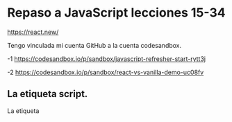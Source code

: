 # Repaso a JavaScript lecciones 15-34

https://react.new/

Tengo vinculada mi cuenta GitHub a la cuenta codesandbox.

-1 https://codesandbox.io/p/sandbox/javascript-refresher-start-rytt3j

-2 https://codesandbox.io/p/sandbox/react-vs-vanilla-demo-uc08fv

## La etiqueta script.

La etiqueta <script> en HTML se utiliza para incrustar o enlazar scripts de cliente, como JavaScript, dentro de una página web. Nosotros la usaremos para los segundo.
```
<script src="/assets/scripts/app.js"></script>
```
![image](https://github.com/user-attachments/assets/560aa670-e0f5-4eae-91e4-7c8c46434dd4)

![image](https://github.com/user-attachments/assets/de360015-55c1-4480-8518-913c9b9ea24e)

## Sobre la Sintaxis de las Funciones Flecha

Al trabajar con funciones flecha, tienes un par de “atajos de sintaxis” disponibles.

Lo más importante es que debes conocer las siguientes alternativas:

Omitir los paréntesis de la lista de parámetros

Si tu función flecha toma exactamente un parámetro, puedes omitir los paréntesis envolventes.

En lugar de

```JavaScript
(userName) => { ... }
```

puedes escribir

```JavaScript
userName => { ... }
```

Ten en cuenta:

Si tu función no toma parámetros, no debes omitir los paréntesis - () => { ... } es la única forma correcta en ese caso.

Si tu función toma más de un parámetro, tampoco debes omitir los paréntesis - userName, userAge => { ... } sería inválido, 

```JavaScript
((userName, userAge) => { ... }) es correcto.
```

Omitir las llaves del cuerpo de la función

Si tu función flecha no contiene otra lógica más que una declaración de retorno, puedes omitir las llaves y la palabra clave return.

En lugar de

```JavaScript
number => { 
  return number * 3;
}
```

puedes escribir

```JavaScript
number => number * 3;
```

El siguiente código sería inválido:

```JavaScript
number => return number * 3; // inválido porque también se debe omitir la palabra clave return
number => if (number === 2) { return 5 }; // inválido porque las declaraciones if no pueden ser retornadas
```

Caso especial: Solo devolver un objeto

Si optas por la alternativa más corta explicada en el punto 2 y estás tratando de devolver un objeto de JavaScript, podrías terminar con el siguiente código inválido:

```JavaScript
number => { age: number }; // tratando de devolver un objeto
```

Este código sería inválido porque JavaScript trata las llaves como envolventes del cuerpo de la función (no como código que crea un objeto JS).

Para “decirle” a JavaScript que se debe crear (y devolver) un objeto en su lugar, el código debe ajustarse así:

```JavaScript
number => ({ age: number }); // envolviendo el objeto en paréntesis adicionales
```

Al envolver el objeto y sus llaves con un par adicional de paréntesis, JavaScript entiende que las llaves no están allí para definir el cuerpo de la función, sino para crear un objeto. Por lo tanto, ese objeto se devuelve.


## findIndex

La función **findIndex** busca el índice del elemento 'ajedrez' en el array. En este caso, 'ajedrez' está en el índice 1, por lo que index será 1 y se imprimirá 1.

```
const hobbies = ['futbol','ajedrez','bici'];
console.log(hobbies[2]);

hobbies.push('reading');
console.log(hobbies);

const index = hobbies.findIndex((item) => {
    return item === 'ajedrez';
});
console.log(index);
```

```
const index = hobbies.findIndex((item) => item === 'ajedrez');
```

## map

Aquí, la función map se utiliza para crear un nuevo array llamado editedHobbies. La función map aplica la función proporcionada a cada elemento del array hobbies. En este caso, la función toma cada item del array hobbies y le añade un signo de exclamación ('!'). Así, cada elemento del nuevo array editedHobbies será el correspondiente elemento de hobbies con un '!' añadido al final.

```
const editedHobbies = hobbies.map((item) => item + '!');
console.log(editedHobbies)
```

Aquí, la función map se utiliza para crear un nuevo array llamado editedHobbies2. La función map aplica la función proporcionada a cada elemento del array hobbies. En este caso, la función toma cada item del array hobbies y lo transforma en un objeto con una propiedad text cuyo valor es el item. Así, cada elemento del nuevo array editedHobbies2 será un objeto con una propiedad text.
```
const editedHobbies2 = hobbies.map((item) => ({text: item}));
console.log(editedHobbies)
```

## Desestructuración

Es una técnica llamada destructuring assignment (asignación por desestructuración) en JavaScript. Esta técnica permite extraer valores de arrays u objetos y asignarlos a variables de una manera más concisa y legible.
```JavaScript
const userNameData = ['Max', 'Carl'];

const firstName = userNameData[0];
const lastName = userNameData[1];

const [firstName, lastName] = ['Max', 'Carl'];

console.log(firstName);
console.log(lastName);
```

El siguiente código utiliza la asignación por desestructuración para extraer propiedades de un objeto y asignarlas a variables:
```JavaScript
const user = {
  name: 'Max',
  age: 34
};

const name = user.name;
const age = user.age;

const {name: userName, age} = {
  name: 'Max',
  age: 34
};

console.log(userName);
console.log(age);
```

### Desestructuración en listas de parámetros de funciones

La sintaxis de desestructuración explicada en la lección anterior también se puede usar en listas de parámetros de funciones.

Por ejemplo, si una función acepta un parámetro que contendrá un objeto, se puede desestructurar para “extraer” las propiedades del objeto y hacerlas disponibles como variables de ámbito local (es decir, variables disponibles solo dentro del cuerpo de la función).

Aquí tienes un ejemplo:

```JavaScript
function storeOrder(order) {
  localStorage.setItem('id', order.id);
  localStorage.setItem('currency', order.currency);
}
```

En lugar de acceder a las propiedades del pedido mediante la “notación de punto” dentro del cuerpo de la función storeOrder, podrías usar la desestructuración así:

```JavaScript
function storeOrder({id, currency}) { // desestructuración
  localStorage.setItem('id', id);
  localStorage.setItem('currency', currency);
}
```

La sintaxis de desestructuración es la misma que se enseñó en la lección anterior, solo que sin crear una constante o variable manualmente.

En su lugar, id y currency se “extraen” del objeto entrante (es decir, el objeto pasado como argumento a storeOrder).

Es muy importante entender que storeOrder sigue aceptando solo un parámetro en este ejemplo. No acepta dos parámetros. En su lugar, es un solo parámetro: un objeto que luego se desestructura internamente.

La función aún se llamaría así:

```JavaScript
storeOrder({id: 5, currency: 'USD', amount: 15.99}); // ¡un argumento/valor!
```

## El operador de propagación (...)

Supongamos que queremos fusionar los arrays cursos y alumno en una nueva llamada mergedCursos:

```JavaScript
const cursos = ['Anatomia','Biologia'];
const newCursos = ['Matematicas'];

// Nos vemos tentados a hacer esto:

const mergedCursos = [cursos, newCursos];
console.log(mergedCursos);

// Pero al hacer ello nos creara un array anidado. Para evitarlo debemos utilizar el operador de propagacion:

const mergedCursos = [...cursos, ...newCursos];
console.log(mergedCursos);
```

Tambien lo utilizamos para objetos:

```JavaScript
const alumno = {
  name: 'Max',
  age: 34
};

const extendedUser = {
  isAdmin: True,
  ...user
}

console.log(extendedUser);
```

## Estructuras de control

### if

```JavaScript
const password = prompt('Your password');

if (password === 'Hello') {
  console.log('Hello works');
} else if (password === 'Hello') {
  console.log('hello works');
} else {
  console.log('Access not granted.');
} 
```


### for

```JavaScript
const hobbies = ['Sports','Cooking'];

for (const hobby of hobbies) {
  console.log(hobby);
}
```

## El DOM

El DOM (Document Object Model) es una interfaz de programación que permite a los scripts (como JavaScript) interactuar con el contenido, la estructura y el estilo de los documentos web. Aquí tienes una descripción más detallada:

¿Qué es el DOM?
Estructura en Árbol: El DOM representa un documento HTML o XML como una estructura en árbol, donde cada nodo del árbol es un objeto que representa una parte del documento. Por ejemplo, un nodo puede representar un elemento HTML, un atributo o un texto.
Acceso y Manipulación: Con el DOM, JavaScript puede acceder y manipular todos los elementos y atributos de un documento HTML. Esto incluye cambiar el contenido de los elementos, modificar sus estilos CSS, agregar o eliminar elementos y atributos, y reaccionar a eventos del usuario.
Eventos: El DOM permite asociar eventos a los elementos del documento. Por ejemplo, puedes hacer que una función JavaScript se ejecute cuando un usuario hace clic en un botón.

En React, el DOM tradicional no es tan relevante debido a la forma en que React maneja la actualización y manipulación de la interfaz de usuario. Aquí te explico por qué:

Virtual DOM
Virtual DOM: React utiliza un concepto llamado Virtual DOM. El Virtual DOM es una representación en memoria del DOM real. Cuando el estado de una aplicación cambia, React primero actualiza el Virtual DOM en lugar del DOM real.
Reconciliación: React compara el Virtual DOM con una copia anterior del mismo (un proceso llamado “reconciliación”) para determinar qué partes del DOM real necesitan ser actualizadas. Esto minimiza las manipulaciones directas del DOM, que son costosas en términos de rendimiento.
Eficiencia: Al actualizar solo las partes del DOM que han cambiado, React mejora significativamente el rendimiento de la aplicación. Las actualizaciones del DOM real pueden ser lentas, pero al usar el Virtual DOM, React puede hacer estas actualizaciones de manera más eficiente.
Declarativo vs. Imperativo
Enfoque Declarativo: React promueve un enfoque declarativo para construir interfaces de usuario. En lugar de manipular el DOM directamente (enfoque imperativo), los desarrolladores describen cómo debería verse la interfaz de usuario en función del estado de la aplicación. React se encarga de actualizar el DOM para que coincida con esta descripción.
Componentes: React organiza la interfaz de usuario en componentes reutilizables. Cada componente puede tener su propio estado y lógica, y React se encarga de renderizar estos componentes y actualizar el DOM según sea necesario.

## Paso de funciones como variables a otras funciones Voy aca

## Funciones dentro de funciones

## Valores por referencia y primitivos






































